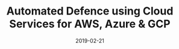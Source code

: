 ---
title: Automated Defence using Cloud Services for AWS, Azure & GCP
date: 2019-02-21
type: slides
event: SACON 2019
link: https://www.slideshare.net/cisoplatform7/sacon-madhu-akula-automated-defense-using-cloud-service-aws-azure-gcp
image: ./slides-bg.jpg
---